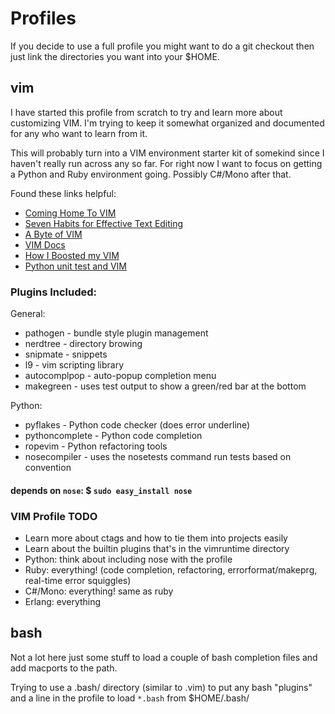 Profiles
========

If you decide to use a full profile you might want to do a git checkout then just link the directories you want into your $HOME.

vim
---

I have started this profile from scratch to try and learn more about customizing VIM. I'm trying to keep it somewhat organized and documented for any who want to learn from it. 

This will probably turn into a VIM environment starter kit of somekind since I haven't really run across any so far. For right now I want to focus on getting a Python and Ruby environment going. Possibly C#/Mono after that.

Found these links helpful:

* [Coming Home To VIM](http://stevelosh.com/blog/2010/09/coming-home-to-vim/#a-language-of-text-editing)
* [Seven Habits for Effective Text Editing](http://www.moolenaar.net/habits.html)
* [A Byte of VIM](http://www.swaroopch.com/notes/Vim_en:Table_of_Contents)
* [VIM Docs](http://vimdoc.sourceforge.net/htmldoc/)
* [How I Boosted my VIM](http://nvie.com/posts/how-i-boosted-my-vim/)
* [Python unit test and VIM](http://blog.staz.be/post/2010/09/04/Python-unit-test-and-vim)

### Plugins Included:
General:

* pathogen - bundle style plugin management
* nerdtree - directory browing
* snipmate - snippets
* l9 - vim scripting library
* autocomplpop - auto-popup completion menu
* makegreen - uses test output to show a green/red bar at the bottom

Python:

* pyflakes - Python code checker (does error underline)
* pythoncomplete - Python code completion
* ropevim - Python refactoring tools
* nosecompiler - uses the nosetests command run tests based on convention
#### depends on `nose`: $ `sudo easy_install nose`

### VIM Profile TODO
* Learn more about ctags and how to tie them into projects easily
* Learn about the builtin plugins that's in the vimruntime directory
* Python: think about including nose with the profile
* Ruby: everything! (code completion, refactoring, errorformat/makeprg, real-time error squiggles)
* C#/Mono: everything! same as ruby
* Erlang: everything

bash
----

Not a lot here just some stuff to load a couple of bash completion files and add macports to the path.

Trying to use a .bash/ directory (similar to .vim) to put any bash "plugins" and a line in the profile to load `*.bash` from $HOME/.bash/
